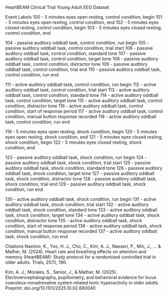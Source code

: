 HeartBEAM Clinical Trial Young Adult EEG Dataset

Event Labels
100 - 5 minutes eyes open resting, control condition, begin
101 - 5 minutes eyes open resting, control condition, end
102 - 5 minutes eyes closed resting, control condition, begin
103 - 5 minutes eyes closed resting, control condition, end

104 - passive auditory oddball task, control condition, run begin
105 - passive auditory oddball task, control condition, trial start
106 - passive auditory oddball task, control condition, standard tone
107 - passive auditory oddball task, control condition, target tone
108 - passive auditory oddball task, control condition, distractor tone
109 - passive auditory oddball task, control condition, trial end
110 - passive auditory oddball task, control condition, run end

111 - active auditory oddball task, control condition, run begin
112 - active auditory oddball task, control condition, trial start
113 - active auditory oddball task, control condition, standard tone
114 - active auditory oddball task, control condition, target tone
115 - active auditory oddball task, control condition, distractor tone
116 - active auditory oddball task, control condition, start of response period
117 - active auditory oddball task, control condition, manual button response recorded
118 - active auditory oddball task, control condition, run end

119 - 5 minutes eyes open resting, shock condition, begin
120 - 5 minutes eyes open resting, shock condition, end
121 - 5 minutes eyes closed resting, shock condition, begin
122 - 5 minutes eyes closed resting, shock condition, end

123 - passive auditory oddball task, shock condition, run begin
124 - passive auditory oddball task, shock condition, trial start
125 - passive auditory oddball task, shock condition, standard tone
126 - passive auditory oddball task, shock condition, target tone
127 - passive auditory oddball task, shock condition, distractor tone
128 - passive auditory oddball task, shock condition, trial end
129 - passive auditory oddball task, shock condition, run end

130 - active auditory oddball task, shock condition, run begin
131 - active auditory oddball task, shock condition, trial start
132 - active auditory oddball task, shock condition, standard tone
133 - active auditory oddball task, shock condition, target tone
134 - active auditory oddball task, shock condition, distractor tone
135 - active auditory oddball task, shock condition, start of response period
136 - active auditory oddball task, shock condition, manual button response recorded
137 - active auditory oddball task, shock condition, run end

Citations
Nashiro, K., Yoo, H. J., Cho, C., Kim, A. J., Nasseri, P., Min, J., ... & Mather, M. (2024). Heart rate and breathing effects on attention and memory (HeartBEAM): Study protocol for a randomized controlled trial in older adults. Trials, 25(1), 190.

Kim, A. J., Morales, S., Senior, J., & Mather, M. (2025). Electroencephalography, pupillometry, and behavioral evidence for locus coeruleus-noradrenaline system related tonic hyperactivity in older adults. Preprint: doi.org/10.1101/2025.10.02.680040